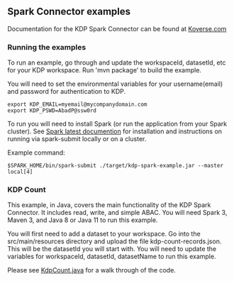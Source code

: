 ## Spark Connector examples

Documentation for the KDP Spark Connector can be found at [Koverse.com](https://documentation.koverse.com/)

### Running the examples

To run an example, go through and update the workspaceId, datasetId, etc for your KDP workspace. Run 'mvn package' to build the example. 

You will need to set the environmental variables for your username(email) and password for authentication to KDP.

```
export KDP_EMAIL=myemail@mycompanydomain.com
export KDP_PSWD=AbadP@ssw0rd
```

To run you will need to install Spark (or run the application from your Spark cluster). See [Spark latest documention](https://spark.apache.org/docs/latest/) for installation and instructions on running via spark-submit locally or on a cluster.

Example command:
```
$SPARK_HOME/bin/spark-submit ./target/kdp-spark-example.jar --master local[4]
```

### KDP Count

This example, in Java, covers the main functionality of the KDP Spark Connector. It includes read, write, and simple ABAC. You will need Spark 3, Maven 3, and Java 8 or Java 11 to run this example.

You will first need to add a dataset to your workspace. Go into the src/main/resources directory and upload the file kdp-count-records.json. This will be the datasetId you will start with. You will need to update the variables for workspaceId, datasetId, datasetName to run this example.

Please see [KdpCount.java](spark-connector/kdp-spark-count-example/src/main/java/com/koverse/spark/KdpCount.java) for a walk through of the code.